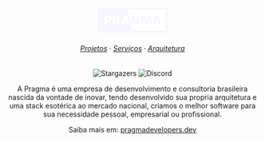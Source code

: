 <h3 align="center">
    <img src="https://raw.githubusercontent.com/PragmaDevelopers/.github/main/profile/images/Tipographic_Logo_White.png" width="140"/>
    <!-- <svg width="140" height="50" viewBox="0 0 280 100" fill="none" xmlns="http://www.w3.org/2000/svg">
        <path d="M151.762 66.59C148.556 66.59 145.724 65.9115 143.266 64.5545C140.808 63.1975 138.89 61.1915 137.514 58.5365C136.137 55.8815 135.449 52.607 135.449 48.713C135.449 44.7993 136.216 41.5052 137.75 38.8305C139.284 36.1362 141.358 34.1007 143.974 32.724C146.609 31.3277 149.55 30.6295 152.795 30.6295C155.568 30.6295 157.918 31.0425 159.845 31.8685C161.772 32.6748 163.326 33.7172 164.506 34.9955C165.706 36.2542 166.571 37.5817 167.102 38.978C167.653 40.3547 167.928 41.6133 167.928 42.754C167.928 42.7933 167.928 42.8425 167.928 42.9015C167.928 42.9605 167.928 43.0097 167.928 43.049H159.491C159.491 43.0097 159.491 42.9605 159.491 42.9015C159.491 42.8425 159.491 42.7933 159.491 42.754C159.491 42.1837 159.344 41.6035 159.049 41.0135C158.773 40.4235 158.35 39.8728 157.78 39.3615C157.229 38.8502 156.531 38.447 155.686 38.152C154.86 37.8373 153.896 37.68 152.795 37.68C151.32 37.68 149.913 38.0045 148.576 38.6535C147.258 39.2828 146.187 40.394 145.361 41.987C144.554 43.58 144.151 45.822 144.151 48.713C144.151 50.9943 144.377 52.8528 144.83 54.2885C145.282 55.7045 145.901 56.796 146.688 57.563C147.494 58.33 148.399 58.861 149.402 59.156C150.425 59.4313 151.497 59.569 152.618 59.569C154.132 59.569 155.41 59.3625 156.453 58.9495C157.495 58.5365 158.321 58.0645 158.931 57.5335C159.54 56.9828 159.924 56.5108 160.081 56.1175V54.495H152.559V48.0935H167.781V66H163.533L162.53 61.87C162.372 62.2633 161.9 62.8435 161.114 63.6105C160.347 64.3578 159.206 65.0462 157.692 65.6755C156.177 66.2852 154.201 66.59 151.762 66.59ZM202.056 31.19H216.629V66H207.956V36.4705L208.074 36.559L200.994 66H190.079L183.058 36.5L183.176 36.382V66H174.503V31.19H189.076L196.097 62.3125H194.976L202.056 31.19ZM230.776 66H221.838L231.602 31.1605H244.848L254.494 66H245.585L238.004 36.677H238.446L230.776 66ZM228.859 51.8105H247.562V58.743H228.859V51.8105Z" fill="#F8F5FF"/>
        <mask id="path-2-inside-1_33_7" fill="white">
        <path d="M117 0H280V100H117V0Z"/>
        </mask>
        <path d="M280 0H288V-8H280V0ZM280 100V108H288V100H280ZM117 8H280V-8H117V8ZM272 0V100H288V0H272ZM280 92H117V108H280V92Z" fill="#F8F5FF" mask="url(#path-2-inside-1_33_7)"/>
        <path fill-rule="evenodd" clip-rule="evenodd" d="M0 0H119.844L142 100H0V0ZM28.304 66H36.977V55.498H41.992C44.9617 55.498 47.5085 54.9375 49.6325 53.8165C51.7762 52.6758 53.4282 51.1615 54.5885 49.2735C55.7488 47.3658 56.329 45.291 56.329 43.049C56.329 40.807 55.7488 38.7912 54.5885 37.0015C53.4478 35.2118 51.8057 33.7958 49.662 32.7535C47.538 31.7112 44.9813 31.19 41.992 31.19H28.304V66ZM41.048 48.654H36.977V38.034H41.048C42.346 38.034 43.4867 38.211 44.47 38.565C45.4533 38.8993 46.2203 39.4402 46.771 40.1875C47.3217 40.9348 47.597 41.928 47.597 43.167C47.597 44.406 47.3217 45.4385 46.771 46.2645C46.2203 47.0708 45.4533 47.6707 44.47 48.064C43.4867 48.4573 42.346 48.654 41.048 48.654ZM62.0101 31.19V66H70.6831V52.902H76.1406C77.7336 52.902 78.9431 53.2462 79.7691 53.9345C80.5951 54.6032 81.0081 55.6553 81.0081 57.091V59.628V62.1355C81.0081 62.9615 81.0769 63.7285 81.2146 64.4365C81.3522 65.1248 81.5391 65.646 81.7751 66H90.4776C90.2219 65.6853 90.0154 65.174 89.8581 64.466C89.7204 63.7383 89.6516 62.9615 89.6516 62.1355V59.1265V56.088C89.6516 54.5147 89.3664 53.256 88.7961 52.312C88.2257 51.3483 87.4686 50.6403 86.5246 50.188C85.6002 49.716 84.5972 49.4505 83.5156 49.3915C84.5776 49.2932 85.6494 48.9293 86.7311 48.3C87.8127 47.651 88.7174 46.7168 89.4451 45.4975C90.1727 44.2782 90.5366 42.7933 90.5366 41.043C90.5366 37.916 89.5139 35.497 87.4686 33.786C85.4232 32.0553 82.3061 31.19 78.1171 31.19H62.0101ZM76.6716 46.0285H70.6831V38.0045H76.5241C77.6451 38.0045 78.5792 38.1225 79.3266 38.3585C80.0739 38.5945 80.6344 38.9977 81.0081 39.568C81.4014 40.1187 81.5981 40.8758 81.5981 41.8395C81.5981 42.7835 81.4014 43.5702 81.0081 44.1995C80.6147 44.8092 80.0444 45.2713 79.2971 45.586C78.5694 45.881 77.6942 46.0285 76.6716 46.0285ZM95.3428 66H104.281L106.179 58.743H117.214L119.09 66H127.999L118.353 31.1605H105.107L95.3428 66ZM115.422 51.8105L111.729 37.5278L107.993 51.8105H115.422Z" fill="#F8F5FF"/>
    </svg> -->
</h3>

<h6 align="center">
  <a href="">Projetos</a>
  ·
  <a href="">Serviços</a>
  ·
  <a href="">Arquitetura</a>
</h6>

<p align="center">
<img alt="Stargazers" src="https://img.shields.io/github/stars/PragmaDevelopers?style=for-the-badge&logo=github&logoColor=%23F8F5FF&label=Stars&labelColor=%2315101B&color=%2315101B">
<img alt="Discord" src="https://img.shields.io/discord/1159504633962692628?style=for-the-badge&logo=discord&logoColor=%23F8F5FF&label=Chat&labelColor=%2315101B&color=%2315101B">
</p>

<p align="center">
A Pragma é uma empresa de desenvolvimento e consultoria brasileira nascida da vontade de inovar, tendo desenvolvido sua propria arquitetura e uma stack esotérica ao mercado nacional, criamos o melhor software para sua necessidade pessoal, empresarial ou profissional.
</p>

<p align="center">
Saiba mais em: <a href="https://pragmadevelopers.vercel.app">pragmadevelopers.dev</a>
</p>
